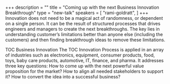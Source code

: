 +++
description = ""
title = "Coming up with the next Business Innovation Breakthrough"
type = "new-talk"
speakers = [
        "rami-goldratt",
]
+++
Innovation does not need to be a magical act of randomness, or dependent on a single person.  It can be the result of structured processes that drives engineers and managers to create the next breakthroughs. The key lies in understanding customer’s limitations better than anyone else (including the customers) and then finding breakthrough ideas to remove these limitations.

TOC Business Innovation
The TOC Innovation Process is applied in an array of industries such as electronics, equipment, consumer products, food, toys, baby care products, automotive, IT, finance, and pharma.
It addresses three key questions:
How to come up with the next powerful value proposition for the market?
How to align all needed stakeholders to support it?
How to convert the idea into a successful business?